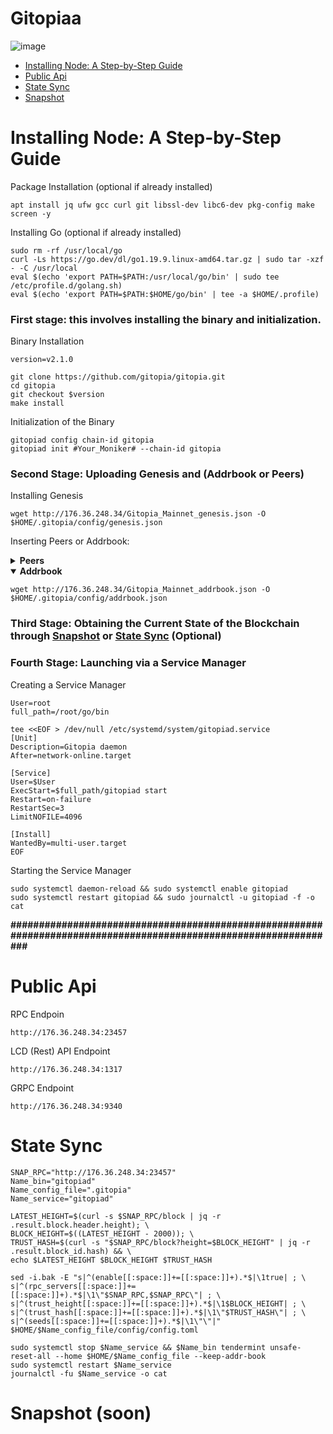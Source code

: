 # Gitopiaa



![image](https://github.com/ToTheMars2/Gitopia_Mainnet/assets/109024799/107eb340-16bf-4cd7-8a9f-174c7f60cdac)

* [Installing Node: A Step-by-Step Guide](https://github.com/ToTheMars2/Gitopia_Mainnet/blob/main/README.md#installing-node-a-step-by-step-guide)
* [Public Api](https://github.com/ToTheMars2/Gitopia_Mainnet/blob/main/README.md#public-api)
* [State Sync](https://github.com/ToTheMars2/Gitopia_Mainnet/blob/main/README.md#state-sync)
* [Snapshot](https://github.com/ToTheMars2/Gitopia_Mainnet/blob/main/README.md#snapshot)

# Installing Node: A Step-by-Step Guide

Package Installation (optional if already installed)
```
apt install jq ufw gcc curl git libssl-dev libc6-dev pkg-config make screen -y
```

Installing Go (optional if already installed)
```
sudo rm -rf /usr/local/go
curl -Ls https://go.dev/dl/go1.19.9.linux-amd64.tar.gz | sudo tar -xzf - -C /usr/local
eval $(echo 'export PATH=$PATH:/usr/local/go/bin' | sudo tee /etc/profile.d/golang.sh)
eval $(echo 'export PATH=$PATH:$HOME/go/bin' | tee -a $HOME/.profile)
```
### First stage: this involves installing the binary and initialization.

Binary Installation
```
version=v2.1.0

git clone https://github.com/gitopia/gitopia.git
cd gitopia
git checkout $version
make install

```
Initialization of the Binary
```
gitopiad config chain-id gitopia
gitopiad init #Your_Moniker# --chain-id gitopia
```


### Second Stage: Uploading Genesis and (Addrbook or Peers)
Installing Genesis
```
wget http://176.36.248.34/Gitopia_Mainnet_genesis.json -O $HOME/.gitopia/config/genesis.json
```

Inserting Peers or Addrbook:
<details>
<summary><b>Peers</b></summary>
  
```
peers="4cf66531681c92f15c95c25bd1bff524f9dca35e@65.109.154.181:26656,b2f764694d52e09793d68259d584ece0c194b6fe@65.108.229.93:26656,082e95b5d5351e68dcfb24dff802f9064cfd5a4c@65.109.92.241:51056,a94aec7233f9fec2b2de4b5c9dab6ad979820b3d@65.109.104.118:60756,a0ebd1e5845148c47451452047c7c99621da195e@65.109.96.93:60556,4adfa5889675e1e91ea4459e15ff4a0ba53e7828@65.108.224.156:19656,12f6b84a23b054a6591c647c2a4456c40af65cce@5.9.147.22:24657,88497ab3bbbcc1e8545771f45020e738bcce590f@95.165.89.222:24136,abca18ed112719b4f0a23932797dba2733f0fd44@23.88.5.169:25656,976d95adec7f0d7fda4464df019fa538fa0bb4ce@144.76.97.251:44656,ffd761a9e0d86609de6dae5935f99451694051a9@34.28.130.17:26656,5b2df98ad73a0a81a5bd31da4489a9236a7d7a99@65.21.91.160:26867,712dd67b7abe08577d394e90a4930492c8f7d2ee@65.108.124.219:41656"

sed -i.bak -e  "s/^persistent_peers *=.*/persistent_peers = \"$peers\"/" $HOME/.gitopia/config/config.toml

```
</details>

<details open>
<summary><b>Addrbook</b></summary>
  
```
wget http://176.36.248.34/Gitopia_Mainnet_addrbook.json -O $HOME/.gitopia/config/addrbook.json

```
</details>

### Third Stage: Obtaining the Current State of the Blockchain through [Snapshot](https://github.com/ToTheMars2/Gitopia_Mainnet/blob/main/README.md#snapshot) or [State Sync](https://github.com/ToTheMars2/Gitopia_Mainnet/blob/main/README.md#state-sync) (Optional)


### Fourth Stage: Launching via a Service Manager
Creating a Service Manager
```
User=root
full_path=/root/go/bin

tee <<EOF > /dev/null /etc/systemd/system/gitopiad.service
[Unit]
Description=Gitopia daemon
After=network-online.target

[Service]
User=$User
ExecStart=$full_path/gitopiad start
Restart=on-failure
RestartSec=3
LimitNOFILE=4096

[Install]
WantedBy=multi-user.target
EOF
```

Starting the Service Manager
```
sudo systemctl daemon-reload && sudo systemctl enable gitopiad
sudo systemctl restart gitopiad && sudo journalctl -u gitopiad -f -o cat
```

**#################################################################################################################**

# Public Api

RPC Endpoin
```
http://176.36.248.34:23457
```

LCD (Rest) API Endpoint
```
http://176.36.248.34:1317
```
GRPC Endpoint
```
http://176.36.248.34:9340
```

# State Sync
```
SNAP_RPC="http://176.36.248.34:23457"
Name_bin="gitopiad"
Name_config_file=".gitopia"
Name_service="gitopiad"

LATEST_HEIGHT=$(curl -s $SNAP_RPC/block | jq -r .result.block.header.height); \
BLOCK_HEIGHT=$((LATEST_HEIGHT - 2000)); \
TRUST_HASH=$(curl -s "$SNAP_RPC/block?height=$BLOCK_HEIGHT" | jq -r .result.block_id.hash) && \
echo $LATEST_HEIGHT $BLOCK_HEIGHT $TRUST_HASH

sed -i.bak -E "s|^(enable[[:space:]]+=[[:space:]]+).*$|\1true| ; \
s|^(rpc_servers[[:space:]]+=[[:space:]]+).*$|\1\"$SNAP_RPC,$SNAP_RPC\"| ; \
s|^(trust_height[[:space:]]+=[[:space:]]+).*$|\1$BLOCK_HEIGHT| ; \
s|^(trust_hash[[:space:]]+=[[:space:]]+).*$|\1\"$TRUST_HASH\"| ; \
s|^(seeds[[:space:]]+=[[:space:]]+).*$|\1\"\"|" $HOME/$Name_config_file/config/config.toml
```

```
sudo systemctl stop $Name_service && $Name_bin tendermint unsafe-reset-all --home $HOME/$Name_config_file --keep-addr-book
sudo systemctl restart $Name_service
journalctl -fu $Name_service -o cat
```

# Snapshot (soon)
